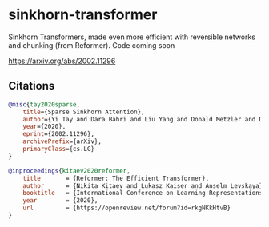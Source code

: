 # sinkhorn-transformer

Sinkhorn Transformers, made even more efficient with reversible networks and chunking (from Reformer). Code coming soon

https://arxiv.org/abs/2002.11296

## Citations

```bibtex
@misc{tay2020sparse,
    title={Sparse Sinkhorn Attention},
    author={Yi Tay and Dara Bahri and Liu Yang and Donald Metzler and Da-Cheng Juan},
    year={2020},
    eprint={2002.11296},
    archivePrefix={arXiv},
    primaryClass={cs.LG}
}
```

```bibtex
@inproceedings{kitaev2020reformer,
    title       = {Reformer: The Efficient Transformer},
    author      = {Nikita Kitaev and Lukasz Kaiser and Anselm Levskaya},
    booktitle   = {International Conference on Learning Representations},
    year        = {2020},
    url         = {https://openreview.net/forum?id=rkgNKkHtvB}
}
```
